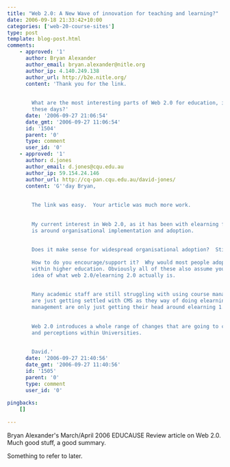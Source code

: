 ```yaml
---
title: "Web 2.0: A New Wave of innovation for teaching and learning?"
date: 2006-09-18 21:33:42+10:00
categories: ['web-20-course-sites']
type: post
template: blog-post.html
comments:
    - approved: '1'
      author: Bryan Alexander
      author_email: bryan.alexander@nitle.org
      author_ip: 4.140.249.138
      author_url: http://b2e.nitle.org/
      content: 'Thank you for the link.
    
    
        What are the most interesting parts of Web 2.0 for education, in your thinking
        these days?'
      date: '2006-09-27 21:06:54'
      date_gmt: '2006-09-27 11:06:54'
      id: '1504'
      parent: '0'
      type: comment
      user_id: '0'
    - approved: '1'
      author: d.jones
      author_email: d.jones@cqu.edu.au
      author_ip: 59.154.24.146
      author_url: http://cq-pan.cqu.edu.au/david-jones/
      content: 'G''day Bryan,
    
    
        The link was easy.  Your article was much more work.
    
    
        My current interest in Web 2.0, as it has been with elearning for a while now,
        is around organisational implementation and adoption.
    
    
        Does it make sense for widespread organisational adoption?  Still an open question.
    
        How to do you encourage/support it?  Why would most people adopt it?  Particularly
        within higher education. Obviously all of these also assume you have some firmish
        idea of what web 2.0/elearning 2.0 actually is.
    
    
        Many academic staff are still struggling with using course management systems.  Organisations
        are just getting settled with CMS as they way of doing elearning.  Many senior
        management are only just getting their head around elearning 1.0
    
    
        Web 2.0 introduces a whole range of changes that are going to challenge many people
        and perceptions within Universities.
    
    
        David.'
      date: '2006-09-27 21:40:56'
      date_gmt: '2006-09-27 11:40:56'
      id: '1505'
      parent: '0'
      type: comment
      user_id: '0'
    
pingbacks:
    []
    
---
```

Bryan Alexander's March/April 2006 EDUCAUSE Review article on Web 2.0. Much good stuff, a good summary.

Something to refer to later.